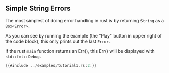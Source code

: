 ## Simple String Errors

The most simplest of doing error handling in rust is by returning `String` as a `Box<Error>`.

As you can see by running the example (the "Play" button in upper right of the code block), this only 
prints out the last `Error`.

If the rust `main` function returns an Err(), this Err() will be displayed with `std::fmt::Debug`.

~~~rust
{{#include ../examples/tutorial1.rs:2:}}
~~~